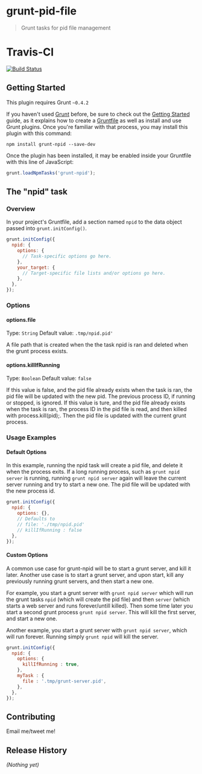 # grunt-pid-file

> Grunt tasks for pid file management

# Travis-CI
[![Build Status](https://travis-ci.org/tayloryork/grunt-pid-file.png?branch=master)](https://travis-ci.org/tayloryork/grunt-pid-file)

## Getting Started
This plugin requires Grunt `~0.4.2`

If you haven't used [Grunt](http://gruntjs.com/) before, be sure to check out the [Getting Started](http://gruntjs.com/getting-started) guide, as it explains how to create a [Gruntfile](http://gruntjs.com/sample-gruntfile) as well as install and use Grunt plugins. Once you're familiar with that process, you may install this plugin with this command:

```shell
npm install grunt-npid --save-dev
```

Once the plugin has been installed, it may be enabled inside your Gruntfile with this line of JavaScript:

```js
grunt.loadNpmTasks('grunt-npid');
```

## The "npid" task

### Overview
In your project's Gruntfile, add a section named `npid` to the data object passed into `grunt.initConfig()`.

```js
grunt.initConfig({
  npid: {
    options: {
      // Task-specific options go here.
    },
    your_target: {
      // Target-specific file lists and/or options go here.
    },
  },
});
```

### Options

#### options.file
Type: `String`
Default value: `.tmp/npid.pid'`

A file path that is created when the the task npid is ran and deleted when the grunt process exists.

#### options.killIfRunning
Type: `Boolean`
Default value: `false`

If this value is false, and the pid file already exists when the task is ran, the pid file will be updated with the new pid. The previous process ID, if running or stopped, is ignored.
If this value is ture, and the pid file already exists when the task is ran, the process ID in the pid file is read, and then killed with process.kill(pid);.  Then the pid file is updated with the current grunt process.

### Usage Examples

#### Default Options
In this example, running the npid task will create a pid file, and delete it when the process exits.
If a long running process, such as `grunt npid server` is running, running `grunt npid server` again will leave the current server running and try to start a new one. The pid file will be updated with the new process id.

```js
grunt.initConfig({
  npid: {
    options: {},
    // Defaults to 
    // file: './tmp/npid.pid'
    // killIfRunning : false
  },
});
```

#### Custom Options
A common use case for grunt-npid will be to start a grunt server, and kill it later.
Another use case is to start a grunt server, and upon start, kill any previously running grunt servers, and then start a new one.

For example, you start a grunt server with `grunt npid server` which will run the grunt tasks `npid` (which will create the pid file) and then `server` (which starts a web server and runs forever/untill killed).
Then some time later you start a second grunt process `grunt npid server`. This will kill the first server, and start a new one.

Another example, you start a grunt server with `grunt npid server`, which will run forever.  Running simply `grunt npid` will kill the server.

```js
grunt.initConfig({
  npid: {
    options: {
      killIfRunning : true,
    },
    myTask : {
      file : '.tmp/grunt-server.pid',
    },
  },
});
```

## Contributing
Email me/tweet me!

## Release History
_(Nothing yet)_
